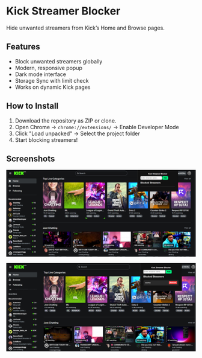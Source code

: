 # Kick Streamer Blocker

Hide unwanted streamers from Kick’s Home and Browse pages.  

## Features
- Block unwanted streamers globally
- Modern, responsive popup
- Dark mode interface
- Storage Sync with limit check
- Works on dynamic Kick pages

## How to Install
1. Download the repository as ZIP or clone.
2. Open Chrome → `chrome://extensions/` → Enable Developer Mode
3. Click "Load unpacked" → Select the project folder
4. Start blocking streamers!

## Screenshots
![Screenshot1](screenshot1.png)

![Screenshot2](screenshot2.png)
